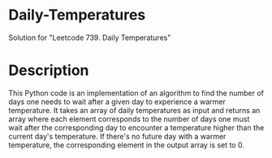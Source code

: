 # Daily-Temperatures
Solution for "Leetcode 739. Daily Temperatures"

# Description 

This Python code is an implementation of an algorithm to find the number of days one needs to wait after a given day to experience a warmer temperature. It takes an array of daily temperatures as input and returns an array where each element corresponds to the number of days one must wait after the corresponding day to encounter a temperature higher than the current day's temperature. If there's no future day with a warmer temperature, the corresponding element in the output array is set to 0.
